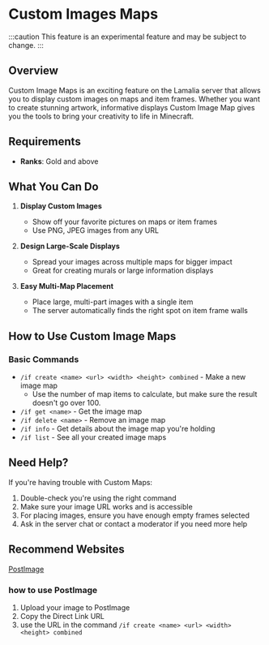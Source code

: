 ﻿# Custom Images Maps

:::caution
This feature is an experimental feature and may be subject to change.
:::

## Overview

Custom Image Maps is an exciting feature on the Lamalia server that allows you to display custom images on maps and item frames. Whether you want to create stunning artwork, informative displays Custom Image Map gives you the tools to bring your creativity to life in Minecraft.

## Requirements

- **Ranks**: Gold and above


## What You Can Do

1. **Display Custom Images**
   - Show off your favorite pictures on maps or item frames
   - Use PNG, JPEG images from any URL

2. **Design Large-Scale Displays**
   - Spread your images across multiple maps for bigger impact
   - Great for creating murals or large information displays

3. **Easy Multi-Map Placement**
   - Place large, multi-part images with a single item
   - The server automatically finds the right spot on item frame walls


## How to Use Custom Image Maps

### Basic Commands

- `/if create <name> <url> <width> <height> combined` - Make a new image map
   - Use the number of map items to calculate, but make sure the result doesn't go over 100.
- `/if get <name>` - Get the image map
- `/if delete <name>` - Remove an image map
- `/if info` - Get details about the image map you're holding
- `/if list` - See all your created image maps


## Need Help?

If you're having trouble with Custom Maps:
1. Double-check you're using the right command
2. Make sure your image URL works and is accessible
3. For placing images, ensure you have enough empty frames selected
4. Ask in the server chat or contact a moderator if you need more help

## Recommend Websites

[PostImage](https://postimages.org/)

### how to use PostImage

1. Upload your image to PostImage
2. Copy the Direct Link URL
3. use the URL in the command `/if create <name> <url> <width> <height> combined`
